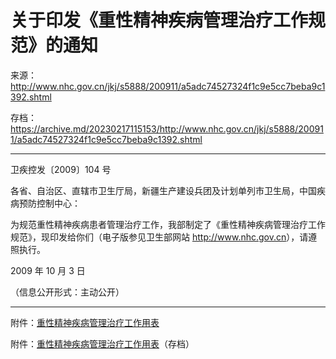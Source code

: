 # 关于印发《重性精神疾病管理治疗工作规范》的通知

来源：<http://www.nhc.gov.cn/jkj/s5888/200911/a5adc74527324f1c9e5cc7beba9c1392.shtml>

存档：<https://archive.md/20230217115153/http://www.nhc.gov.cn/jkj/s5888/200911/a5adc74527324f1c9e5cc7beba9c1392.shtml>

---

卫疾控发〔2009〕104 号

各省、自治区、直辖市卫生厅局，新疆生产建设兵团及计划单列市卫生局，中国疾病预防控制中心：

为规范重性精神疾病患者管理治疗工作，我部制定了《重性精神疾病管理治疗工作规范》，现印发给你们（电子版参见卫生部网站 <http://www.nhc.gov.cn>），请遵照执行。

2009 年 10 月 3 日

（信息公开形式：主动公开）

---

附件：[重性精神疾病管理治疗工作用表](http://www.nhc.gov.cn/cmsresources/mohbgt/cmsrsdocument/doc6539.doc)

附件：[重性精神疾病管理治疗工作用表](https://web.archive.org/web/20230217115120/http://www.nhc.gov.cn/cmsresources/mohbgt/cmsrsdocument/doc6539.doc)（存档）
